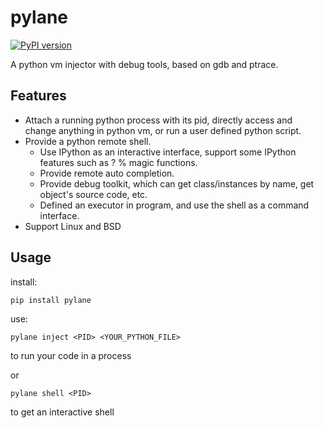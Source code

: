 # pylane

[![PyPI version](https://badge.fury.io/py/pylane.svg)](https://badge.fury.io/py/pylane)

A python vm injector with debug tools, based on gdb and ptrace.

## Features

* Attach a running python process with its pid, directly access and change anything in python vm, or run a user defined python script.
* Provide a python remote shell.
    * Use IPython as an interactive interface, support some IPython features such as ? % magic functions.
    * Provide remote auto completion.
    * Provide debug toolkit, which can get class/instances by name, get object's source code, etc.
    * Defined an executor in program, and use the shell as a command interface.
* Support Linux and BSD

## Usage

install:

```
pip install pylane
```

use:

```
pylane inject <PID> <YOUR_PYTHON_FILE>
```

to run your code in a process

or

```
pylane shell <PID>
```

to get an interactive shell

